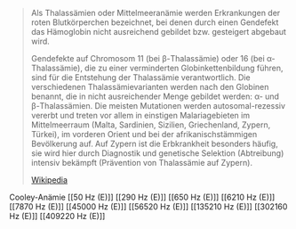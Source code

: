 > Als Thalassämien oder Mittelmeeranämie werden Erkrankungen der roten Blutkörperchen bezeichnet, bei denen durch einen Gendefekt das Hämoglobin nicht ausreichend gebildet bzw. gesteigert abgebaut wird.
>
> Gendefekte auf Chromosom 11 (bei β-Thalassämie) oder 16 (bei α-Thalassämie), die zu einer verminderten Globinkettenbildung führen, sind für die Entstehung der Thalassämie verantwortlich. Die verschiedenen Thalassämievarianten werden nach den Globinen benannt, die in nicht ausreichender Menge gebildet werden: α- und β-Thalassämien. Die meisten Mutationen werden autosomal-rezessiv vererbt und treten vor allem in einstigen Malariagebieten im Mittelmeerraum (Malta, Sardinien, Sizilien, Griechenland, Zypern, Türkei), im vorderen Orient und bei der afrikanischstämmigen Bevölkerung auf. Auf Zypern ist die Erbkrankheit besonders häufig, sie wird hier durch Diagnostik und genetische Selektion (Abtreibung) intensiv bekämpft (Prävention von Thalassämie auf Zypern).
>
> [Wikipedia](https://de.wikipedia.org/wiki/Thalass%C3%A4mie)

Cooley-Anämie
[[50 Hz (E)]]
[[290 Hz (E)]]
[[650 Hz (E)]]
[[6210 Hz (E)]]
[[7870 Hz (E)]]
[[45000 Hz (E)]]
[[56520 Hz (E)]]
[[135210 Hz (E)]]
[[302160 Hz (E)]]
[[409220 Hz (E)]]